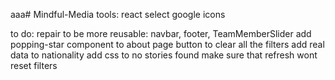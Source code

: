aaa# Mindful-Media
tools:
react select
google icons

to do:
repair to be more reusable: navbar, footer, TeamMemberSlider
add popping-star component to about page
button to clear all the filters
add real data to nationality
add css to no stories found
make sure that refresh wont reset filters
